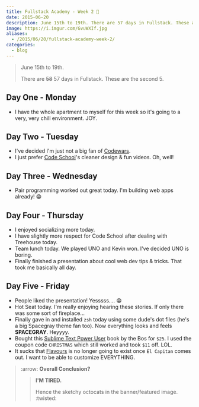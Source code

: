 ```yaml
---
title: Fullstack Academy - Week 2 👬
date: 2015-06-20
description: June 15th to 19th. There are 57 days in Fullstack. These are the second 5.
image: https://i.imgur.com/GvuWXIf.jpg
aliases:
  - /2015/06/20/fullstack-academy-week-2/
categories:
  - blog
---
```


> June 15th to 19th.
>
> There are ~~58~~ 57 days in Fullstack. These are the second 5.

## Day One - Monday

- I have the whole apartment to myself for this week so it's going to a very, very chill environment. JOY.

## Day Two - Tuesday

- I've decided I'm just not a big fan of [Codewars](https://codewars.com "Codewars").
- I just prefer [Code School](https://codeschool.com "Code School")'s cleaner design & fun videos. Oh, well!

## Day Three - Wednesday

- Pair programming worked out great today. I'm building web apps already! 😁

## Day Four - Thursday

- I enjoyed socializing more today.
- I have slightly more respect for Code School after dealing with Treehouse today.
- Team lunch today. We played UNO and Kevin won. I've decided UNO is boring.
- Finally finished a presentation about cool web dev tips & tricks. That took me basically all day.

## Day Five - Friday

- People liked the presentation! Yesssss.... :grin:
- Hot Seat today. I'm really enjoying hearing these stories. If only there was some sort of fireplace...
- Finally gave in and installed `zsh` today using some dude's dot files (he's a big Spacegray theme fan too). Now everything looks and feels **SPACEGRAY**. Heyyyy.
- Bought this [Sublime Text Power User](https://sublimetextbook.com/ "ST3 Power User") book by the Bos for `$25`. I used the coupon code `CHRISTMAS` which still worked and took `$11` off. LOL.
- It sucks that [Flavours](https://flavours.interacto.net/ "Flavours") is no longer going to exist once `El Capitan` comes out. I want to be able to customize EVERYTHING.

> :arrow: **Overall Conclusion?**
>
> > **I'M TIRED.**
> >
> > Hence the sketchy octocats in the banner/featured image. :twisted:
